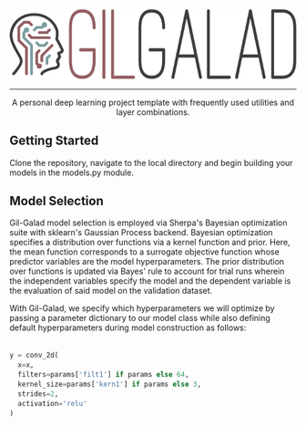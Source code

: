 <p align="center">
  <img src="docs/images/logo.png">
</p>

---

<p align="center">
A personal deep learning project template with frequently used utilities and layer combinations.
</p>

## Getting Started

Clone the repository, navigate to the local directory and begin building your models in the models.py module.


## Model Selection

Gil-Galad model selection is employed via Sherpa's Bayesian optimization suite with sklearn's Gaussian Process backend. Bayesian optimization specifies a distribution over functions via a kernel function and prior. Here, the mean function corresponds to a surrogate objective function whose predictor variables are the model hyperparameters. The prior distribution over functions is updated via Bayes' rule to account for trial runs wherein the independent variables specify the model and the dependent variable is the evaluation of said model on the validation dataset.

With Gil-Galad, we specify which hyperparameters we will optimize by passing a parameter dictionary to our model class while also defining default hyperparameters during model construction as follows:

```python

y = conv_2d(
  x=x,
  filters=params['filt1'] if params else 64,
  kernel_size=params['kern1'] if params else 3,
  strides=2,
  activation='relu'
)

```
